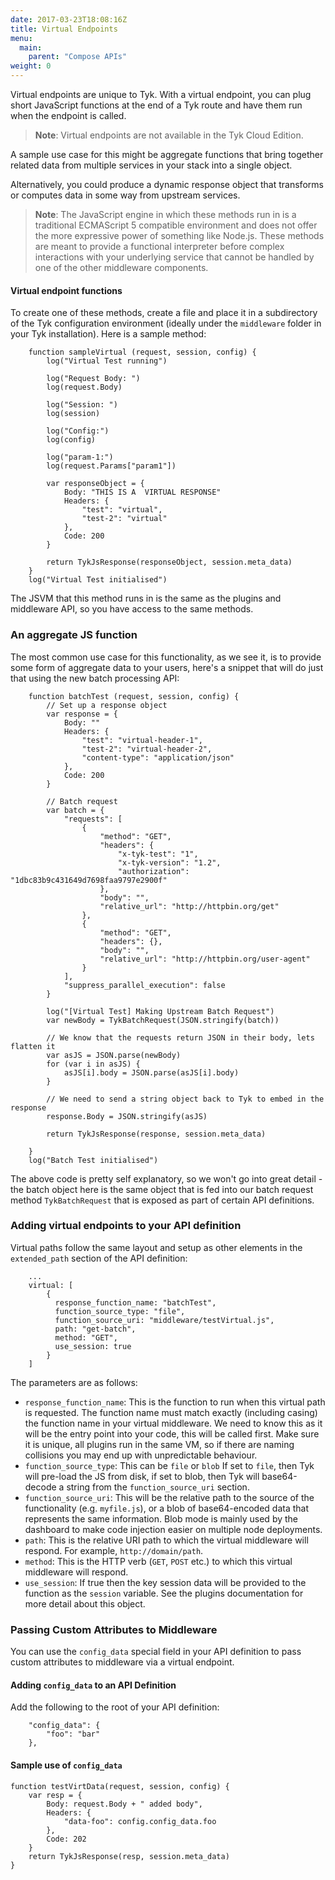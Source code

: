 ```yaml
---
date: 2017-03-23T18:08:16Z
title: Virtual Endpoints
menu:
  main:
    parent: "Compose APIs"
weight: 0 
---
```


Virtual endpoints are unique to Tyk. With a virtual endpoint, you can plug short JavaScript functions at the end of a Tyk route and have them run when the endpoint is called.

> **Note**: Virtual endpoints are not available in the Tyk Cloud Edition.

A sample use case for this might be aggregate functions that bring together related data from multiple services in your stack into a single object.

Alternatively, you could produce a dynamic response object that transforms or computes data in some way from upstream services.

> **Note**: The JavaScript engine in which these methods run in is a traditional ECMAScript 5 compatible environment and does not offer the more expressive power of something like Node.js. These methods are meant to provide a functional interpreter before complex interactions with your underlying service that cannot be handled by one of the other middleware components.

#### Virtual endpoint functions

To create one of these methods, create a file and place it in a subdirectory of the Tyk configuration environment (ideally under the `middleware` folder in your Tyk installation). Here is a sample method:

```{.copyWrapper}
    function sampleVirtual (request, session, config) {
        log("Virtual Test running")
    
        log("Request Body: ")
        log(request.Body)
    
        log("Session: ")
        log(session)
    
        log("Config:")
        log(config)
    
        log("param-1:")
        log(request.Params["param1"])
    
        var responseObject = {
            Body: "THIS IS A  VIRTUAL RESPONSE"
            Headers: {
                "test": "virtual",
                "test-2": "virtual"
            },
            Code: 200
        }
    
        return TykJsResponse(responseObject, session.meta_data)   
    }
    log("Virtual Test initialised")
```

The JSVM that this method runs in is the same as the plugins and middleware API, so you have access to the same methods.

### An aggregate JS function

The most common use case for this functionality, as we see it, is to provide some form of aggregate data to your users, here's a snippet that will do just that using the new batch processing API:

```{.copyWrapper}
    function batchTest (request, session, config) {
        // Set up a response object
        var response = {
            Body: ""
            Headers: {
                "test": "virtual-header-1",
                "test-2": "virtual-header-2",
                "content-type": "application/json"
            },
            Code: 200
        }
    
        // Batch request
        var batch = {
            "requests": [
                {
                    "method": "GET",
                    "headers": {
                        "x-tyk-test": "1",
                        "x-tyk-version": "1.2",
                        "authorization": "1dbc83b9c431649d7698faa9797e2900f"
                    },
                    "body": "",
                    "relative_url": "http://httpbin.org/get"
                },
                {
                    "method": "GET",
                    "headers": {},
                    "body": "",
                    "relative_url": "http://httpbin.org/user-agent"
                }
            ],
            "suppress_parallel_execution": false
        }
    
        log("[Virtual Test] Making Upstream Batch Request")
        var newBody = TykBatchRequest(JSON.stringify(batch))
    
        // We know that the requests return JSON in their body, lets flatten it
        var asJS = JSON.parse(newBody)
        for (var i in asJS) {
            asJS[i].body = JSON.parse(asJS[i].body)
        }
    
        // We need to send a string object back to Tyk to embed in the response
        response.Body = JSON.stringify(asJS)
    
        return TykJsResponse(response, session.meta_data)
    
    }
    log("Batch Test initialised")
```

The above code is pretty self explanatory, so we won't go into great detail - the batch object here is the same object that is fed into our batch request method `TykBatchRequest` that is exposed as part of certain API definitions.

### Adding virtual endpoints to your API definition

Virtual paths follow the same layout and setup as other elements in the `extended_path` section of the API definition:

```{.copyWrapper}
    ...
    virtual: [
        {
          response_function_name: "batchTest",
          function_source_type: "file",
          function_source_uri: "middleware/testVirtual.js",
          path: "get-batch",
          method: "GET",
          use_session: true
        }
    ]
```

The parameters are as follows:

*   `response_function_name`: This is the function to run when this virtual path is requested. The function name must match exactly (including casing) the function name in your virtual middleware. We need to know this as it will be the entry point into your code, this will be called first. Make sure it is unique, all plugins run in the same VM, so if there are naming collisions you may end up with unpredictable behaviour.
*   `function_source_type`: This can be `file` or `blob` If set to `file`, then Tyk will pre-load the JS from disk, if set to blob, then Tyk will base64-decode a string from the `function_source_uri` section.
*   `function_source_uri`: This will be the relative path to the source of the functionality (e.g. `myfile.js`), or a blob of base64-encoded data that represents the same information. Blob mode is mainly used by the dashboard to make code injection easier on multiple node deployments.
*   `path`: This is the relative URI path to which the virtual middleware will respond. For example, `http://domain/path`.
*   `method`: This is the HTTP verb (`GET`, `POST` etc.) to which this virtual middleware will respond.
*   `use_session`: If true then the key session data will be provided to the function as the `session` variable. See the plugins documentation for more detail about this object.

### Passing Custom Attributes to Middleware

You can use the `config_data` special field in your API definition to pass custom attributes to middleware via a virtual endpoint.

#### Adding `config_data` to an API Definition

Add the following to the root of your API definition:

```{.copyWrapper}
    "config_data": {
        "foo": "bar"
    },
```

#### Sample use of `config_data`

```
function testVirtData(request, session, config) {
    var resp = {
        Body: request.Body + " added body",
        Headers: {
            "data-foo": config.config_data.foo
        },
        Code: 202
    }
    return TykJsResponse(resp, session.meta_data)   
}
```


